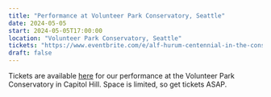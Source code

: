 ```yaml
---
title: "Performance at Volunteer Park Conservatory, Seattle"
date: 2024-05-05
start: 2024-05-05T17:00:00
location: "Volunteer Park Conservatory, Seattle"
tickets: "https://www.eventbrite.com/e/alf-hurum-centennial-in-the-conservatory-seattle-tickets-719582860707"
draft: false
---
```


Tickets are available [here](https://www.eventbrite.com/e/alf-hurum-centennial-in-the-conservatory-seattle-tickets-719582860707) for our performance at the Volunteer Park Conservatory in Capitol Hill. Space is limited, so get tickets ASAP.
